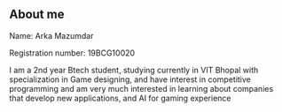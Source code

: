 ## About me

Name: Arka Mazumdar

Registration number: 19BCG10020

I am a 2nd year Btech student, studying currently in VIT Bhopal with specialization in Game designing,  and have interest in competitive programming
and am very much interested in learning about companies that develop new applications, and AI for gaming experience
